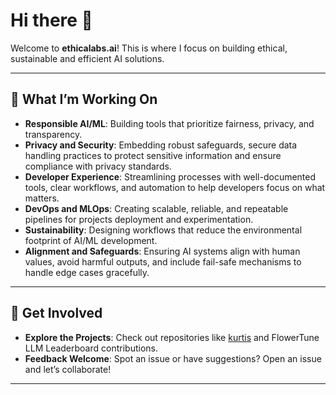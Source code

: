# Hi there 👋  

Welcome to **ethicalabs.ai**! This is where I focus on building ethical, sustainable and efficient AI solutions.

---

## 🌟 What I’m Working On  

- **Responsible AI/ML**: Building tools that prioritize fairness, privacy, and transparency.  
- **Privacy and Security**: Embedding robust safeguards, secure data handling practices to protect sensitive information and ensure compliance with privacy standards.  
- **Developer Experience**: Streamlining processes with well-documented tools, clear workflows, and automation to help developers focus on what matters.  
- **DevOps and MLOps**: Creating scalable, reliable, and repeatable pipelines for projects deployment and experimentation.  
- **Sustainability**: Designing workflows that reduce the environmental footprint of AI/ML development.  
- **Alignment and Safeguards**: Ensuring AI systems align with human values, avoid harmful outputs, and include fail-safe mechanisms to handle edge cases gracefully.  

---

## 🌈 Get Involved  

- **Explore the Projects**: Check out repositories like [kurtis](https://github.com/ethicalabs-ai/kurtis) and FlowerTune LLM Leaderboard contributions.  
- **Feedback Welcome**: Spot an issue or have suggestions? Open an issue and let’s collaborate!

---
